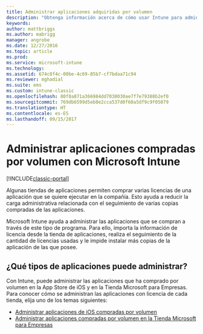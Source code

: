 ```yaml
---
title: Administrar aplicaciones adquiridas por volumen
description: "Obtenga información acerca de cómo usar Intune para administrar aplicaciones que adquirió en volumen de una tienda de aplicaciones."
keywords: 
author: mattbriggs
ms.author: mabrigg
manager: angrobe
ms.date: 12/27/2016
ms.topic: article
ms.prod: 
ms.service: microsoft-intune
ms.technology: 
ms.assetid: 674c8f4c-00be-4c69-85b7-cf7bdaa71c94
ms.reviewer: mghadial
ms.suite: ems
ms.custom: intune-classic
ms.openlocfilehash: 80f8a871a366984dd7038030ae7f7e79388b2ef0
ms.sourcegitcommit: 769db6599d5eb0e2cca537d0f60a5df9c9f05079
ms.translationtype: HT
ms.contentlocale: es-ES
ms.lasthandoff: 09/15/2017
---
```

# <a name="manage-volume-purchased-apps-using-microsoft-intune"></a>Administrar aplicaciones compradas por volumen con Microsoft Intune

[!INCLUDE[classic-portal](../includes/classic-portal.md)]

Algunas tiendas de aplicaciones permiten comprar varias licencias de una aplicación que se quiere ejecutar en la compañía. Esto ayuda a reducir la carga administrativa relacionada con el seguimiento de varias copias compradas de las aplicaciones.

Microsoft Intune ayuda a administrar las aplicaciones que se compran a través de este tipo de programa. Para ello, importa la información de licencia desde la tienda de aplicaciones, realiza el seguimiento de la cantidad de licencias usadas y le impide instalar más copias de la aplicación de las que posee.

## <a name="which-types-of-apps-can-you-manage"></a>¿Qué tipos de aplicaciones puede administrar?

Con Intune, puede administrar las aplicaciones que ha comprado por volumen en la App Store de iOS y en la Tienda Microsoft para Empresas.
Para conocer cómo se administran las aplicaciones con licencia de cada tienda, elija uno de los temas siguientes:

- [Administrar aplicaciones de iOS compradas por volumen](manage-ios-apps-you-purchased-through-a-volume-purchase-program-with-microsoft-intune.md)
- [Administrar aplicaciones compradas por volumen en la Tienda Microsoft para Empresas](manage-apps-you-purchased-from-the-windows-store-for-business-with-microsoft-intune.md)
